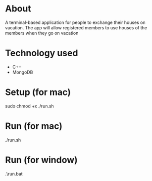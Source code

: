# About 
A terminal-based application for people to exchange their houses on vacation. The app will allow registered members to use houses of the members when they go on vacation
# Technology used 
- C++
- MongoDB
# Setup (for mac)
sudo chmod +x ./run.sh
# Run (for mac)
./run.sh
# Run (for window)
.\run.bat
